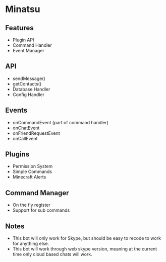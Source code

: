 # Minatsu

## Features
- Plugin API
- Command Handler
- Event Manager

## API
- sendMessage()
- getContacts()
- Database Handler
- Config Handler

## Events
- onCommandEvent (part of command handler)
- onChatEvent
- onFriendRequestEvent
- onCallEvent

## Plugins
- Permission System
- Simple Commands
- Minecraft Alerts

## Command Manager
- On the fly register
- Support for sub commands

## Notes
- This bot will only work for Skype, but should be easy to recode to work for anything else.
- This bot will work through web skype version, meaning at the current time only cloud based chats will work.